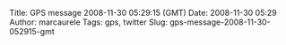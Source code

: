 Title: GPS message 2008-11-30 05:29:15 (GMT)
Date: 2008-11-30 05:29
Author: marcaurele
Tags: gps, twitter
Slug: gps-message-2008-11-30-052915-gmt

<!--break-->

<div class="gmap" id="gmap_20081129_212915">
</div>

